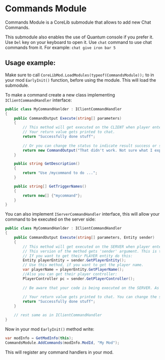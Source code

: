 # Commands Module
Commands Module is a CoreLib submodule that allows to add new Chat Commands. 

This submodule also enables the use of Quantum console if you prefer it. Use `Del` key on your keyboard to open it. Use `chat` command to use chat commands from it. For example: `chat give iron bar 5`

## Usage example:
Make sure to call `CoreLibMod.LoadModules(typeof(CommandsModule));` to in your mod `EarlyInit()` function, before using the module. This will load the submodule.

To make a command create a new class implementing `IClientCommandHandler` interface:
```cs
public class MyCommandHanlder : IClientCommandHandler
{
    public CommandOutput Execute(string[] parameters)
    {
        // This method will get executed on the CLIENT when player enters the command.
        // Your return value gets printed to chat.
        return "Successfully done stuff";
        
        // Or you can change the status to indicate result success or something else
        return new CommandOutput("That didn't work. Not sure what I expected...", CommandStatus.Error);
    }

    public string GetDescription()
    {
        return "Use /mycommand to do ...";
    }

    public string[] GetTriggerNames()
    {
        return new[] {"mycommand"};
    }
}
```

You can also implement `IServerCommandHandler` interface, this will allow your command to be executed on the server side:

```cs
public class MyCommandHanlder : IClientCommandHandler
{
    public CommandOutput Execute(string[] parameters, Entity sender)
    {
        // This method will get executed on the SERVER when player enters the command.
        // This version of the method gets 'sender' argument. This is the entity representing player connection who executed the command.
        // If you want to get their PLAYER entity do this:
        Entity playerEntity = sender.GetPlayerEntity();
        // Use this method, if you want to get the player name.
        var playerName = playerEntity.GetPlayerName();
        //Also you can get their player controller:
        PlayerController pc = sender.GetPlayerController();
        
        // Be aware that your code is being executed on the SERVER. As such don't try to access client specific things here.
        
        // Your return value gets printed to chat. You can change the status to indicate result success or something else
        return "Successfully done stuff";
    }

    // rest same as in IClientCommandHandler
}
```

Now in your mod `EarlyInit()` method write:
```cs
var modInfo = GetModInfo(this);
CommandsModule.AddCommands(modInfo.ModId, "My Mod");
```
This will register any command handlers in your mod.
